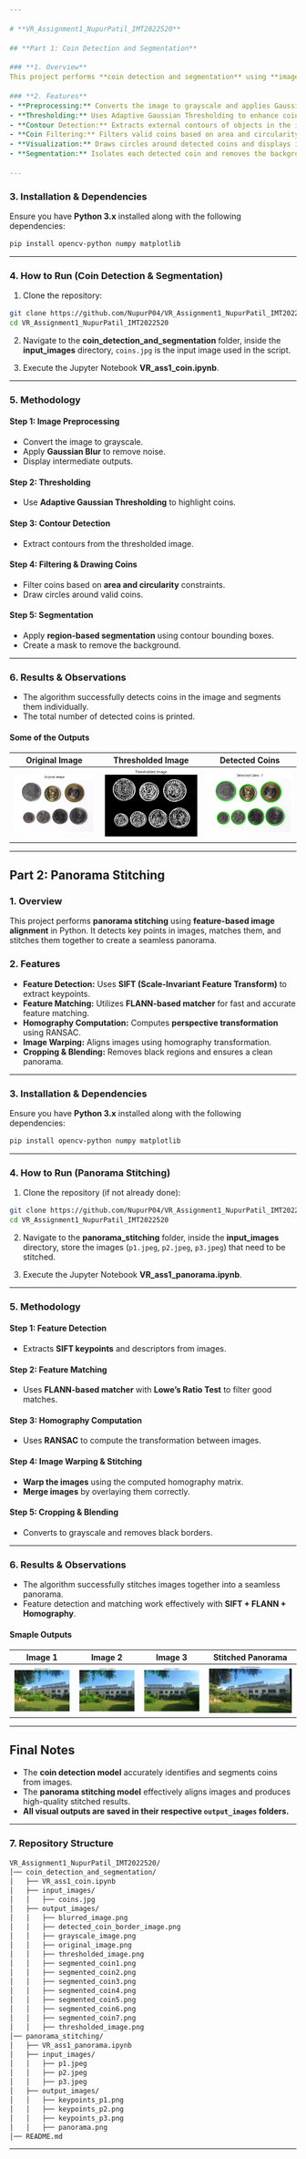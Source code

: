 ```yaml
---

# **VR_Assignment1_NupurPatil_IMT2022520**  

## **Part 1: Coin Detection and Segmentation**  

### **1. Overview**  
This project performs **coin detection and segmentation** using **image processing techniques** in Python. It detects circular objects (coins), outlines them, and segments them individually for further analysis.  

### **2. Features**  
- **Preprocessing:** Converts the image to grayscale and applies Gaussian blur.  
- **Thresholding:** Uses Adaptive Gaussian Thresholding to enhance coin regions.  
- **Contour Detection:** Extracts external contours of objects in the image.  
- **Coin Filtering:** Filters valid coins based on area and circularity.  
- **Visualization:** Draws circles around detected coins and displays intermediate outputs.  
- **Segmentation:** Isolates each detected coin and removes the background.  

---
```


### **3. Installation & Dependencies**  
Ensure you have **Python 3.x** installed along with the following dependencies:  
```bash
pip install opencv-python numpy matplotlib
```

---

### **4. How to Run (Coin Detection & Segmentation)**  
1. Clone the repository:  
```bash
git clone https://github.com/NupurP04/VR_Assignment1_NupurPatil_IMT2022520.git  
cd VR_Assignment1_NupurPatil_IMT2022520
```

2. Navigate to the **coin_detection_and_segmentation** folder, inside the **input_images** directory, `coins.jpg` is the input image used in the script. 

3. Execute the Jupyter Notebook **VR_ass1_coin.ipynb**.  

---

### **5. Methodology**  
#### Step 1: Image Preprocessing  
- Convert the image to grayscale.  
- Apply **Gaussian Blur** to remove noise.  
- Display intermediate outputs.  

#### Step 2: Thresholding  
- Use **Adaptive Gaussian Thresholding** to highlight coins.  

#### Step 3: Contour Detection  
- Extract contours from the thresholded image.  

#### Step 4: Filtering & Drawing Coins  
- Filter coins based on **area and circularity** constraints.  
- Draw circles around valid coins.  

#### Step 5: Segmentation  
- Apply **region-based segmentation** using contour bounding boxes.  
- Create a mask to remove the background.  

---

### **6. Results & Observations**  
- The algorithm successfully detects coins in the image and segments them individually.   
- The total number of detected coins is printed.  

#### **Some of the Outputs**  
| **Original Image** | **Thresholded Image** | **Detected Coins** |  
|-----------------|-----------------|-----------------|  
| ![Original](coin_detection_and_segmentation/output_images/original_image.png) | ![Thresholded](coin_detection_and_segmentation/output_images/thresholded_image.png) | ![Detected](coin_detection_and_segmentation/output_images/detected_coin_border_image.png) |  

---

## **Part 2: Panorama Stitching**  

### **1. Overview**  
This project performs **panorama stitching** using **feature-based image alignment** in Python. It detects key points in images, matches them, and stitches them together to create a seamless panorama.  

### **2. Features**  
- **Feature Detection:** Uses **SIFT (Scale-Invariant Feature Transform)** to extract keypoints.  
- **Feature Matching:** Utilizes **FLANN-based matcher** for fast and accurate feature matching.  
- **Homography Computation:** Computes **perspective transformation** using RANSAC.  
- **Image Warping:** Aligns images using homography transformation.  
- **Cropping & Blending:** Removes black regions and ensures a clean panorama.  

---

### **3. Installation & Dependencies**  
Ensure you have **Python 3.x** installed along with the following dependencies:  
```bash
pip install opencv-python numpy matplotlib
```

---

### **4. How to Run (Panorama Stitching)**  
1. Clone the repository (if not already done):  
```bash
git clone https://github.com/NupurP04/VR_Assignment1_NupurPatil_IMT2022520.git  
cd VR_Assignment1_NupurPatil_IMT2022520
```

2. Navigate to the **panorama_stitching** folder, inside the **input_images** directory, store the images (`p1.jpeg`, `p2.jpeg`, `p3.jpeg`) that need to be stitched.  

3. Execute the Jupyter Notebook **VR_ass1_panorama.ipynb**.  

---

### **5. Methodology**  
#### Step 1: Feature Detection  
- Extracts **SIFT keypoints** and descriptors from images.  

#### Step 2: Feature Matching  
- Uses **FLANN-based matcher** with **Lowe’s Ratio Test** to filter good matches.  

#### Step 3: Homography Computation  
- Uses **RANSAC** to compute the transformation between images.  

#### Step 4: Image Warping & Stitching  
- **Warp the images** using the computed homography matrix.  
- **Merge images** by overlaying them correctly.  

#### Step 5: Cropping & Blending  
- Converts to grayscale and removes black borders.  

---

### **6. Results & Observations**  
- The algorithm successfully stitches images together into a seamless panorama.  
- Feature detection and matching work effectively with **SIFT + FLANN + Homography**.  

#### **Smaple Outputs**  
| **Image 1** | **Image 2** | **Image 3** | **Stitched Panorama** |  
|------------|------------|------------|----------------|  
| ![Img1](panaroma_stitching/output_images/keypoints_p1.png) | ![Img2](panaroma_stitching/output_images/keypoints_p2.png) | ![Img3](panaroma_stitching/output_images/keypoints_p3.png) | ![Panorama](panaroma_stitching/output_images/panaroma.png) |  

---

## **Final Notes**  
- The **coin detection model** accurately identifies and segments coins from images.  
- The **panorama stitching model** effectively aligns images and produces high-quality stitched results.  
- **All visual outputs are saved in their respective `output_images` folders.**  

---

### **7. Repository Structure**  
```
VR_Assignment1_NupurPatil_IMT2022520/
│── coin_detection_and_segmentation/
│   ├── VR_ass1_coin.ipynb
│   ├── input_images/
│   │   ├── coins.jpg
│   ├── output_images/
│   │   ├── blurred_image.png
│   │   ├── detected_coin_border_image.png
│   │   ├── grayscale_image.png
│   │   ├── original_image.png
│   │   ├── thresholded_image.png
│   │   ├── segmented_coin1.png
│   │   ├── segmented_coin2.png
│   │   ├── segmented_coin3.png
│   │   ├── segmented_coin4.png
│   │   ├── segmented_coin5.png
│   │   ├── segmented_coin6.png
│   │   ├── segmented_coin7.png
│   │   ├── thresholded_image.png
│── panorama_stitching/
│   ├── VR_ass1_panorama.ipynb
│   ├── input_images/
│   │   ├── p1.jpeg
│   │   ├── p2.jpeg
│   │   ├── p3.jpeg
│   ├── output_images/
│   │   ├── keypoints_p1.png
│   │   ├── keypoints_p2.png
│   │   ├── keypoints_p3.png
│   │   ├── panorama.png
│── README.md
```

---

